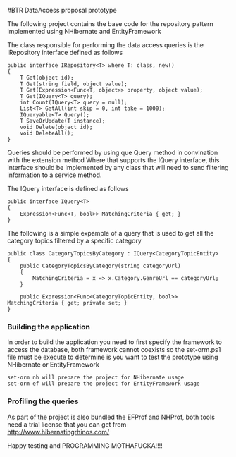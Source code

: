 #BTR DataAccess proposal prototype

The following project contains the base code for the repository pattern implemented using NHibernate and EntityFramework

The class responsible for performing the data access queries is the IRepository<T> interface defined as follows

    public interface IRepository<T> where T: class, new()
    {
        T Get(object id);
        T Get(string field, object value);
        T Get(Expression<Func<T, object>> property, object value);
        T Get(IQuery<T> query);
        int Count(IQuery<T> query = null);
        List<T> GetAll(int skip = 0, int take = 1000);
        IQueryable<T> Query();
        T SaveOrUpdate(T instance);
        void Delete(object id);
        void DeleteAll();
    }

Queries should be performed by using que Query method in convination with the extension method Where that supports the IQuery<T> interface, this interface should be implemented by any class that will need to send filtering information to a service method.

The IQuery<T> interface is defined as follows

    public interface IQuery<T>
    {
        Expression<Func<T, bool>> MatchingCriteria { get; }
    }

The following is a simple expample of a query that is used to get all the category topics filtered by a specific category

    public class CategoryTopicsByCategory : IQuery<CategoryTopicEntity>
    {
        public CategoryTopicsByCategory(string categoryUrl)
        {
            MatchingCriteria = x => x.Category.GenreUrl == categoryUrl;
        }

        public Expression<Func<CategoryTopicEntity, bool>> MatchingCriteria { get; private set; }
    }

### Building the application

In order to build the application you need to first specify the framework to access the database, both framework cannot coexists so the set-orm.ps1 file must be execute to determine is you want to test the prototype using NHibernate or EntityFramework

    set-orm nh will prepare the project for NHibernate usage
    set-orm ef will prepare the project for EntityFramework usage

### Profiling the queries

As part of the project is also bundled the EFProf and NHProf, both tools need a trial license that you can get from http://www.hibernatingrhinos.com/


Happy testing and PROGRAMMING MOTHAFUCKA!!!!